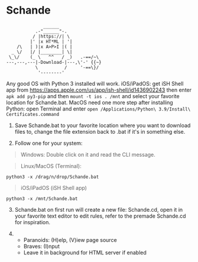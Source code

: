 # Schande
```
              ______
           .-"______"-.
          / |https://| \
         |' |x HT*ML | '|
    /\   | )|x A>P>I |( |
  _ \/   |/ |________| \|
 \_\/    (_ \   ^^   / _)   .-==/~\
---,---,---|-Download-|---,\'-' {{~}
           \          /     '-==\}/
            '--------'
```
Any good OS with Python 3 installed will work. iOS/iPadOS: get iSH Shell app from https://apps.apple.com/us/app/ish-shell/id1436902243 then enter `apk add py3-pip` and then `mount -t ios . /mnt` and select your favorite location for Schande.bat. MacOS need one more step after installing Python: open Terminal and enter `open /Applications/Python\ 3.9/Install\ Certificates.command`

1. Save Schande.bat to your favorite location where you want to download files to, change the file extension back to .bat if it's in something else.

2. Follow one for your system:
 > Windows: Double click on it and read the CLI message.

 > Linux/MacOS (Terminal):
```
python3 -x /drag/n/drop/Schande.bat
```

 > iOS/iPadOS (iSH Shell app)
```
python3 -x /mnt/Schande.bat
```

3. Schande.bat on first run will create a new file: Schande.cd, open it in your favorite text editor to edit rules, refer to the premade Schande.cd for inspiration.

4.
    - Paranoids: (H)elp, (V)iew page source
    - Braves: (I)nput
    - Leave it in background for HTML server if enabled
